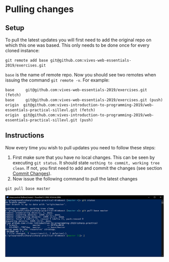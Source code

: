 # Pulling changes

<!-- ```shell
git pull git@github.com:vives-web-essentials-2019/exercises.git master
``` -->

## Setup

To pull the latest updates you will first need to add the original repo on which this one was based. This only needs to be done once for every cloned instance:

```shell
git remote add base git@github.com:vives-web-essentials-2019/exercises.git
```

`base` is the name of remote repo. Now you should see two remotes when issuing the command `git remote -v`. For example:

```text
base     git@github.com:vives-web-essentials-2019/exercises.git (fetch)
base     git@github.com:vives-web-essentials-2019/exercises.git (push)
origin  git@github.com:vives-introduction-to-programming-2019/web-essentials-practical-sillevl.git (fetch)
origin  git@github.com:vives-introduction-to-programming-2019/web-essentials-practical-sillevl.git (push)
```

## Instructions

Now every time you wish to pull updates you need to follow these steps:

1. First make sure that you have no local changes. This can be seen by executing `git status`. It should state `nothing to commit, working tree clean`. If not, you first need to add and commit the changes (see section [Commit Changes](./commit-changes.md)).
2. Now issue the following command to pull the latest changes

```shell
git pull base master
```

![Pulling Changes](./img/pull_changes.png)
